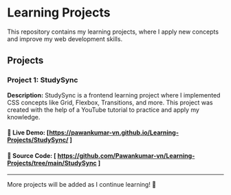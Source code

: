 # Learning Projects  

This repository contains my learning projects, where I apply new concepts and improve my web development skills.  

## Projects  

### **Project 1: StudySync**  
**Description:** StudySync is a frontend learning project where I implemented CSS concepts like Grid, Flexbox, Transitions, and more. This project was created with the help of a YouTube tutorial to practice and apply my knowledge.  

#### 🔗 **Live Demo:** [https://pawankumar-vn.github.io/Learning-Projects/StudySync/ ]

#### 📂 **Source Code:** [ https://github.com/Pawankumar-vn/Learning-Projects/tree/main/StudySync ]
---  
More projects will be added as I continue learning! 🚀  
